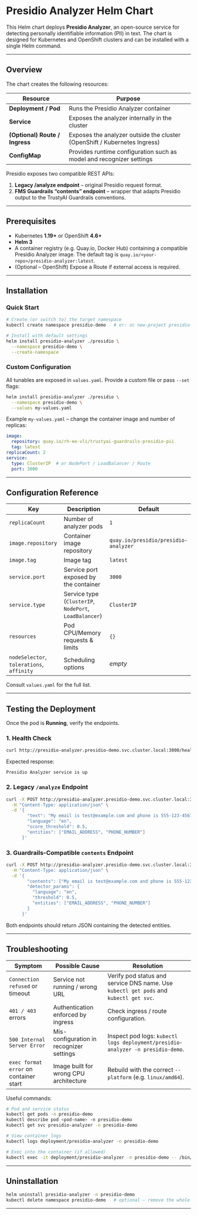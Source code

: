 # Presidio Analyzer Helm Chart

This Helm chart deploys **Presidio Analyzer**, an open-source service for detecting personally identifiable information (PII) in text.  The chart is designed for Kubernetes and OpenShift clusters and can be installed with a single Helm command.

---

## Overview

The chart creates the following resources:

| Resource | Purpose |
|----------|---------|
| **Deployment / Pod** | Runs the Presidio Analyzer container |
| **Service** | Exposes the analyzer internally in the cluster |
| **(Optional) Route / Ingress** | Exposes the analyzer outside the cluster (OpenShift / Kubernetes Ingress) |
| **ConfigMap** | Provides runtime configuration such as model and recognizer settings |

Presidio exposes two compatible REST APIs:

1. **Legacy /analyze endpoint** – original Presidio request format.
2. **FMS Guardrails “contents” endpoint** – wrapper that adapts Presidio output to the TrustyAI Guardrails conventions.

---

## Prerequisites

* Kubernetes **1.19+** or OpenShift **4.6+**
* **Helm 3**
* A container registry (e.g. Quay.io, Docker Hub) containing a compatible Presidio Analyzer image.  The default tag is `quay.io/<your-repo>/presidio-analyzer:latest`.
* (Optional – OpenShift) Expose a Route if external access is required.

---

## Installation

### Quick Start

```bash
# Create (or switch to) the target namespace
kubectl create namespace presidio-demo   # or: oc new-project presidio-demo

# Install with default settings
helm install presidio-analyzer ./presidio \
  --namespace presidio-demo \
  --create-namespace
```

### Custom Configuration

All tunables are exposed in `values.yaml`.  Provide a custom file or pass `--set` flags:

```bash
helm install presidio-analyzer ./presidio \
  --namespace presidio-demo \
  --values my-values.yaml
```

Example `my-values.yaml` – change the container image and number of replicas:

```yaml
image:
  repository: quay.io/rh-ee-vli/trustyai-guardrails-presidio-pii
  tag: latest
replicaCount: 2
service:
  type: ClusterIP  # or NodePort / LoadBalancer / Route
  port: 3000
```

---

## Configuration Reference

| Key | Description | Default |
|-----|-------------|---------|
| `replicaCount` | Number of analyzer pods | `1` |
| `image.repository` | Container image repository | `quay.io/presidio/presidio-analyzer` |
| `image.tag` | Image tag | `latest` |
| `service.port` | Service port exposed by the container | `3000` |
| `service.type` | Service type (`ClusterIP`, `NodePort`, `LoadBalancer`) | `ClusterIP` |
| `resources` | Pod CPU/Memory requests & limits | `{}` |
| `nodeSelector`, `tolerations`, `affinity` | Scheduling options | _empty_ |

Consult `values.yaml` for the full list.

---

## Testing the Deployment

Once the pod is **Running**, verify the endpoints.

### 1. Health Check

```bash
curl http://presidio-analyzer.presidio-demo.svc.cluster.local:3000/health
```
Expected response:
```text
Presidio Analyzer service is up
```

### 2. Legacy `/analyze` Endpoint

```bash
curl -X POST http://presidio-analyzer.presidio-demo.svc.cluster.local:3000/analyze \
  -H "Content-Type: application/json" \
  -d '{
        "text": "My email is test@example.com and phone is 555-123-4567",
        "language": "en",
        "score_threshold": 0.5,
        "entities": ["EMAIL_ADDRESS", "PHONE_NUMBER"]
      }'
```

### 3. Guardrails-Compatible `contents` Endpoint

```bash
curl -X POST http://presidio-analyzer.presidio-demo.svc.cluster.local:3000/api/v1/text/contents \
  -H "Content-Type: application/json" \
  -d '{
        "contents": ["My email is test@example.com and phone is 555-123-4567"],
        "detector_params": {
          "language": "en",
          "threshold": 0.5,
          "entities": ["EMAIL_ADDRESS", "PHONE_NUMBER"]
        }
      }'
```

Both endpoints should return JSON containing the detected entities.

---

## Troubleshooting

| Symptom | Possible Cause | Resolution |
|---------|----------------|------------|
| `Connection refused` or timeout | Service not running / wrong URL | Verify pod status and service DNS name.  Use `kubectl get pods` and `kubectl get svc`. |
| `401 / 403` errors | Authentication enforced by ingress | Check ingress / route configuration. |
| `500 Internal Server Error` | Mis-configuration in recognizer settings | Inspect pod logs: `kubectl logs deployment/presidio-analyzer -n presidio-demo`. |
| `exec format error` on container start | Image built for wrong CPU architecture | Rebuild with the correct `--platform` (e.g. `linux/amd64`). |

Useful commands:

```bash
# Pod and service status
kubectl get pods -n presidio-demo
kubectl describe pod <pod-name> -n presidio-demo
kubectl get svc presidio-analyzer -n presidio-demo

# View container logs
kubectl logs deployment/presidio-analyzer -n presidio-demo

# Exec into the container (if allowed)
kubectl exec -it deployment/presidio-analyzer -n presidio-demo -- /bin/sh
```

---

## Uninstallation

```bash
helm uninstall presidio-analyzer -n presidio-demo
kubectl delete namespace presidio-demo   # optional – remove the whole project
```

---

